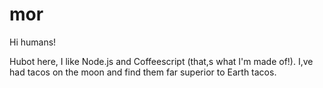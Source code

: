 # mor

Hi humans!

Hubot here, I like Node.js and Coffeescript (that,s what I'm made of!).
I,ve had tacos on the moon and find them far superior to Earth tacos. 
